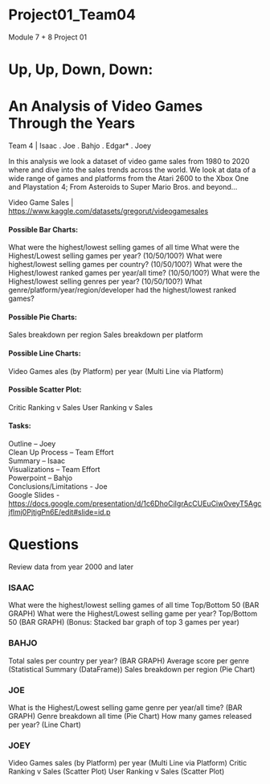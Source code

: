 # Project01_Team04
Module 7 + 8 Project 01

# Up, Up, Down, Down: 
# An Analysis of Video Games Through the Years
Team 4 | Isaac . Joe . Bahjo . Edgar* . Joey

In this analysis we look a dataset of video game sales from 1980 to 2020 where and dive into the sales trends across the world. We look at data of a wide range of games and platforms from the Atari 2600 to the Xbox One and Playstation 4; From Asteroids to Super Mario Bros. and beyond…

Video Game Sales | https://www.kaggle.com/datasets/gregorut/videogamesales

#### Possible Bar Charts:
What were the highest/lowest selling games of all time 
What were the Highest/Lowest selling games per year? (10/50/100?)
What were highest/lowest selling games per country? (10/50/100?)
What were the Highest/lowest ranked games per year/all time? (10/50/100?)
What were the Highest/lowest selling genres per year? (10/50/100?)
What genre/platform/year/region/developer had the highest/lowest ranked games?

#### Possible Pie Charts:
Sales breakdown per region
Sales breakdown per platform

#### Possible Line Charts:
Video Games ales (by Platform) per year (Multi Line via Platform)

#### Possible Scatter Plot:
Critic Ranking v Sales
User Ranking v Sales



#### Tasks:
Outline – Joey <br>
Clean Up Process – Team Effort <br>
Summary – Isaac <br>
Visualizations – Team Effort <br>
Powerpoint – Bahjo <br>
Conclusions/Limitations - Joe <br>
Google Slides - https://docs.google.com/presentation/d/1c6DhoCiIgrAcCUEuCiw0veyT5Agcjflmj0PjtigPn6E/edit#slide=id.p


# Questions
Review data from year 2000 and later

### ISAAC
What were the highest/lowest selling games of all time Top/Bottom 50 (BAR GRAPH) 
What were the Highest/Lowest selling game per year? Top/Bottom 50 (BAR GRAPH) (Bonus: Stacked bar graph of top 3 games per year)
    
### BAHJO
Total sales per country per year? (BAR GRAPH)
Average score per genre (Statistical Summary (DataFrame))
Sales breakdown per region (Pie Chart)

### JOE
What is the Highest/Lowest selling game genre per year/all time? (BAR GRAPH)
Genre breakdown all time (Pie Chart)
How many games released per year? (Line Chart)

### JOEY
Video Games sales (by Platform) per year (Multi Line via Platform)
Critic Ranking v Sales (Scatter Plot)
User Ranking v Sales (Scatter Plot)
